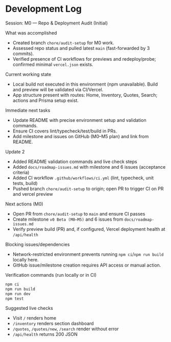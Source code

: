 # Development Log

Session: M0 — Repo & Deployment Audit (Initial)

What was accomplished
- Created branch `chore/audit-setup` for M0 work.
- Assessed repo status and pulled latest `main` (fast-forwarded by 3 commits).
- Verified presence of CI workflows for previews and redeploy/probe; confirmed minimal `vercel.json` exists.

Current working state
- Local build not executed in this environment (npm unavailable). Build and preview will be validated via CI/Vercel.
- App structure present with routes: Home, Inventory, Quotes, Search; actions and Prisma setup exist.

Immediate next tasks
- Update README with precise environment setup and validation commands.
- Ensure CI covers lint/typecheck/test/build in PRs.
- Add milestone and issues on GitHub (M0–M5 plan) and link from README.

Update 2
- Added README validation commands and live check steps
- Added `docs/roadmap-issues.md` with milestone and 6 issues (acceptance criteria)
- Added CI workflow `.github/workflows/ci.yml` (lint, typecheck, unit tests, build)
- Pushed branch `chore/audit-setup` to origin; open PR to trigger CI on PR and vercel preview

Next actions (M0)
- Open PR from `chore/audit-setup` to `main` and ensure CI passes
- Create milestone `v0 Beta (M0–M5)` and 6 issues from `docs/roadmap-issues.md`
- Verify preview build (PR) and, if configured, Vercel deployment health at `/api/health`

Blocking issues/dependencies
- Network-restricted environment prevents running `npm ci`/`npm run build` locally here.
- GitHub issue/milestone creation requires API access or manual action.

Verification commands (run locally or in CI)
```bash
npm ci
npm run build
npm run dev
npm test
```

Suggested live checks
- Visit `/` renders home
- `/inventory` renders section dashboard
- `/quotes`, `/quotes/new`, `/search` render without error
- `/api/health` returns 200 JSON
